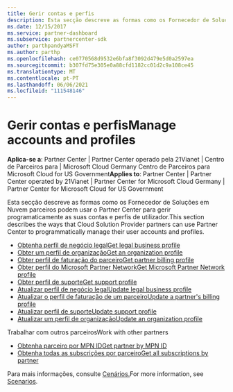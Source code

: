 ```yaml
---
title: Gerir contas e perfis
description: Esta secção descreve as formas como os Fornecedor de Soluções em Nuvem parceiros podem usar o Centro de Parceiros para gerir programaticamente as suas contas e perfis de utilizador.
ms.date: 12/15/2017
ms.service: partner-dashboard
ms.subservice: partnercenter-sdk
author: parthpandyaMSFT
ms.author: parthp
ms.openlocfilehash: ce0770568d9532e6bfa8f3092d479e5d0a2597ea
ms.sourcegitcommit: b307fd75e305e0a88cfd1182cc01d2c9a108ce45
ms.translationtype: MT
ms.contentlocale: pt-PT
ms.lasthandoff: 06/06/2021
ms.locfileid: "111548146"
---
```

# <a name="manage-accounts-and-profiles"></a><span data-ttu-id="af3f5-103">Gerir contas e perfis</span><span class="sxs-lookup"><span data-stu-id="af3f5-103">Manage accounts and profiles</span></span>

<span data-ttu-id="af3f5-104">**Aplica-se a**: Partner Center | Partner Center operado pela 21Vianet | Centro de Parceiros para | Microsoft Cloud Germany Centro de Parceiros para Microsoft Cloud for US Government</span><span class="sxs-lookup"><span data-stu-id="af3f5-104">**Applies to**: Partner Center | Partner Center operated by 21Vianet | Partner Center for Microsoft Cloud Germany | Partner Center for Microsoft Cloud for US Government</span></span>

<span data-ttu-id="af3f5-105">Esta secção descreve as formas como os Fornecedor de Soluções em Nuvem parceiros podem usar o Partner Center para gerir programaticamente as suas contas e perfis de utilizador.</span><span class="sxs-lookup"><span data-stu-id="af3f5-105">This section describes the ways that Cloud Solution Provider partners can use Partner Center to programmatically manage their user accounts and profiles.</span></span>

- [<span data-ttu-id="af3f5-106">Obtenha perfil de negócio legal</span><span class="sxs-lookup"><span data-stu-id="af3f5-106">Get legal business profile</span></span>](get-legal-business-profile.md)
- [<span data-ttu-id="af3f5-107">Obter um perfil de organização</span><span class="sxs-lookup"><span data-stu-id="af3f5-107">Get an organization profile</span></span>](get-an-organization-profile.md)
- [<span data-ttu-id="af3f5-108">Obter perfil de faturação do parceiro</span><span class="sxs-lookup"><span data-stu-id="af3f5-108">Get partner billing profile</span></span>](get-partner-billing-profile.md)
- [<span data-ttu-id="af3f5-109">Obter perfil do Microsoft Partner Network</span><span class="sxs-lookup"><span data-stu-id="af3f5-109">Get Microsoft Partner Network profile</span></span>](get-partner-network-profile.md)
- [<span data-ttu-id="af3f5-110">Obter perfil de suporte</span><span class="sxs-lookup"><span data-stu-id="af3f5-110">Get support profile</span></span>](get-support-profile.md)
- [<span data-ttu-id="af3f5-111">Atualizar perfil de negócio legal</span><span class="sxs-lookup"><span data-stu-id="af3f5-111">Update legal business profile</span></span>](update-legal-business-profile.md)
- [<span data-ttu-id="af3f5-112">Atualizar o perfil de faturação de um parceiro</span><span class="sxs-lookup"><span data-stu-id="af3f5-112">Update a partner's billing profile</span></span>](update-partner-billing-profile.md)
- [<span data-ttu-id="af3f5-113">Atualizar perfil de suporte</span><span class="sxs-lookup"><span data-stu-id="af3f5-113">Update support profile</span></span>](update-support-profile.md)
- [<span data-ttu-id="af3f5-114">Atualizar um perfil de organização</span><span class="sxs-lookup"><span data-stu-id="af3f5-114">Update an organization profile</span></span>](update-an-organization-profile.md)

<span data-ttu-id="af3f5-115">Trabalhar com outros parceiros</span><span class="sxs-lookup"><span data-stu-id="af3f5-115">Work with other partners</span></span>

- [<span data-ttu-id="af3f5-116">Obtenha parceiro por MPN ID</span><span class="sxs-lookup"><span data-stu-id="af3f5-116">Get partner by MPN ID</span></span>](get-partner-by-mpn-id.md)
- [<span data-ttu-id="af3f5-117">Obtenha todas as subscrições por parceiro</span><span class="sxs-lookup"><span data-stu-id="af3f5-117">Get all subscriptions by partner</span></span>](get-all-subscriptions-by-partner.md)

<span data-ttu-id="af3f5-118">Para mais informações, consulte [Cenários.](scenarios.md)</span><span class="sxs-lookup"><span data-stu-id="af3f5-118">For more information, see [Scenarios](scenarios.md).</span></span>